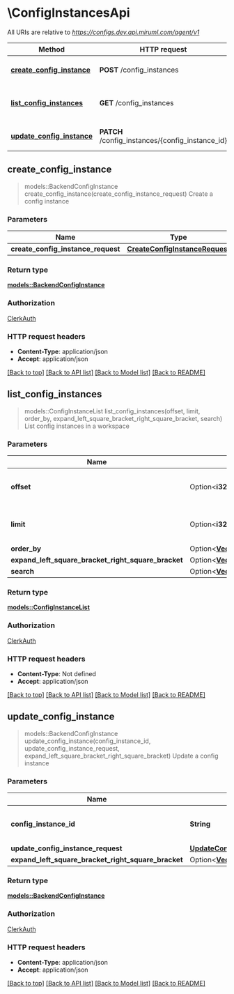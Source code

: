 # \ConfigInstancesApi

All URIs are relative to *https://configs.dev.api.miruml.com/agent/v1*

Method | HTTP request | Description
------------- | ------------- | -------------
[**create_config_instance**](ConfigInstancesApi.md#create_config_instance) | **POST** /config_instances | Create a config instance
[**list_config_instances**](ConfigInstancesApi.md#list_config_instances) | **GET** /config_instances | List config instances in a workspace
[**update_config_instance**](ConfigInstancesApi.md#update_config_instance) | **PATCH** /config_instances/{config_instance_id} | Update a config instance



## create_config_instance

> models::BackendConfigInstance create_config_instance(create_config_instance_request)
Create a config instance

### Parameters


Name | Type | Description  | Required | Notes
------------- | ------------- | ------------- | ------------- | -------------
**create_config_instance_request** | [**CreateConfigInstanceRequest**](CreateConfigInstanceRequest.md) |  | [required] |

### Return type

[**models::BackendConfigInstance**](BackendConfigInstance.md)

### Authorization

[ClerkAuth](../README.md#ClerkAuth)

### HTTP request headers

- **Content-Type**: application/json
- **Accept**: application/json

[[Back to top]](#) [[Back to API list]](../README.md#documentation-for-api-endpoints) [[Back to Model list]](../README.md#documentation-for-models) [[Back to README]](../README.md)


## list_config_instances

> models::ConfigInstanceList list_config_instances(offset, limit, order_by, expand_left_square_bracket_right_square_bracket, search)
List config instances in a workspace

### Parameters


Name | Type | Description  | Required | Notes
------------- | ------------- | ------------- | ------------- | -------------
**offset** | Option<**i32**> | The offset to begin returning results from |  |[default to 0]
**limit** | Option<**i32**> | The number of items to return |  |[default to 10]
**order_by** | Option<[**Vec<models::ConfigInstanceOrderBy>**](models::ConfigInstanceOrderBy.md)> |  |  |
**expand_left_square_bracket_right_square_bracket** | Option<[**Vec<models::ConfigInstanceExpand>**](models::ConfigInstanceExpand.md)> |  |  |
**search** | Option<[**Vec<models::ConfigInstanceSearch>**](models::ConfigInstanceSearch.md)> |  |  |

### Return type

[**models::ConfigInstanceList**](ConfigInstanceList.md)

### Authorization

[ClerkAuth](../README.md#ClerkAuth)

### HTTP request headers

- **Content-Type**: Not defined
- **Accept**: application/json

[[Back to top]](#) [[Back to API list]](../README.md#documentation-for-api-endpoints) [[Back to Model list]](../README.md#documentation-for-models) [[Back to README]](../README.md)


## update_config_instance

> models::BackendConfigInstance update_config_instance(config_instance_id, update_config_instance_request, expand_left_square_bracket_right_square_bracket)
Update a config instance

### Parameters


Name | Type | Description  | Required | Notes
------------- | ------------- | ------------- | ------------- | -------------
**config_instance_id** | **String** | The unique identifier of the config instance | [required] |
**update_config_instance_request** | [**UpdateConfigInstanceRequest**](UpdateConfigInstanceRequest.md) |  | [required] |
**expand_left_square_bracket_right_square_bracket** | Option<[**Vec<models::ConfigInstanceExpand>**](models::ConfigInstanceExpand.md)> |  |  |

### Return type

[**models::BackendConfigInstance**](BackendConfigInstance.md)

### Authorization

[ClerkAuth](../README.md#ClerkAuth)

### HTTP request headers

- **Content-Type**: application/json
- **Accept**: application/json

[[Back to top]](#) [[Back to API list]](../README.md#documentation-for-api-endpoints) [[Back to Model list]](../README.md#documentation-for-models) [[Back to README]](../README.md)

